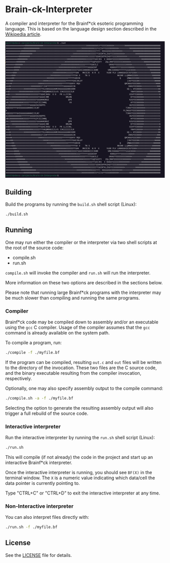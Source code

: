 # Brain-ck-Interpreter
A compiler and interpreter for the Brainf*ck esoteric programming language.
This is based on the language design section described in the [Wikipedia article](https://en.wikipedia.org/wiki/Brainfuck).

![](https://raw.githubusercontent.com/Kingcitaldo125/Brain-ck-Interpreter/refs/heads/main/images/mandelbrot_out.PNG "Mandelbrot set output")

## Building
Build the programs by running the `build.sh` shell script (Linux):

```bash
./build.sh
```

## Running

One may run either the compiler or the interpreter via two shell scripts at the root of the source code:

- compile.sh
- run.sh

`compile.sh` will invoke the compiler and `run.sh` will run the interpreter.

More information on these two options are described in the sections below.

Please note that running large Brainf*ck programs with the interpreter may be much slower
than compiling and running the same programs.

### Compiler

Brainf*ck code may be compiled down to assembly and/or an executable using the `gcc` C compiler.
Usage of the compiler assumes that the `gcc` command is already available on the system path.

To compile a program, run:

```bash
./compile -f ./myfile.bf
```

If the program can be compiled, resulting `out.c` and `out` files will be written to the directory of the invocation.
These two files are the C source code, and the binary executable resulting from the compiler invocation, respectively.

Optionally, one may also specify assembly output to the compile command:

```bash
./compile.sh -a -f ./myfile.bf
```

Selecting the option to generate the resulting assembly output will also trigger a full rebuild of the source code.

### Interactive interpreter
Run the interactive interpreter by running the `run.sh` shell script (Linux):

```bash
./run.sh
```

This will compile (if not already) the code in the project and start up an interactive Brainf*ck interpreter.

Once the interactive interpreter is running, you should see `BF(X)` in the terminal window.
The `X` is a numeric value indicating which data/cell the data pointer is currently pointing to.

Type "CTRL+C" or "CTRL+D" to exit the interactive interpreter at any time.

### Non-Interactive interpreter
You can also interpret files directly with:

```bash
./run.sh -f ./myfile.bf
```

## License
See the [LICENSE](https://github.com/Kingcitaldo125/Brain-ck-Interpreter/blob/main/LICENSE) file for details.
